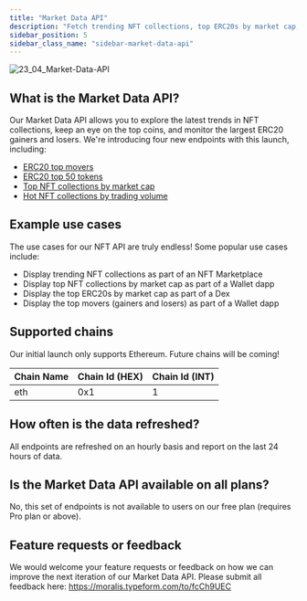```yaml
---
title: "Market Data API"
description: "Fetch trending NFT collections, top ERC20s by market cap, top movers, and much more with the most popular cross-chain Market Data API in Web3."
sidebar_position: 5
sidebar_class_name: "sidebar-market-data-api"
---
```


![23_04_Market-Data-API](https://user-images.githubusercontent.com/13417464/232770625-5621e164-165b-4cd4-afe2-365b6b2b8591.jpg)


## What is the Market Data API?

Our Market Data API allows you to explore the latest trends in NFT collections, keep an eye on the top coins, and monitor the largest ERC20 gainers and losers. We're introducing four new endpoints with this launch, including:

- [ERC20 top movers](/market-insights-api/reference/get-top-erc20-tokens-by-market-cap)
- [ERC20 top 50 tokens](/market-insights-api/reference/get-top-erc20-tokens-by-price-movers)
- [Top NFT collections by market cap](/market-insights-api/reference/get-top-nft-collections-by-market-cap)
- [Hot NFT collections by trading volume](/market-insights-api/reference/get-top-nft-collections-by-trading-volume)

## Example use cases

The use cases for our NFT API are truly endless! Some popular use cases include:

- Display trending NFT collections as part of an NFT Marketplace
- Display top NFT collections by market cap as part of a Wallet dapp
- Display the top ERC20s by market cap as part of a Dex
- Display the top movers (gainers and losers) as part of a Wallet dapp

## Supported chains

Our initial launch only supports Ethereum. Future chains will be coming!

| Chain Name        | Chain Id (HEX) | Chain Id (INT) |
| ----------------- | -------------- | -------------- |
| eth               | 0x1            | 1              |

## How often is the data refreshed?
All endpoints are refreshed on an hourly basis and report on the last 24 hours of data.

## Is the Market Data API available on all plans?
No, this set of endpoints is not available to users on our free plan (requires Pro plan or above).

## Feature requests or feedback
We would welcome your feature requests or feedback on how we can improve the next iteration of our Market Data API. Please submit all feedback here: https://moralis.typeform.com/to/fcCh9UEC
